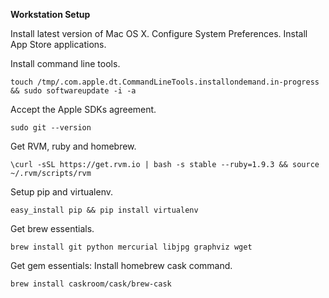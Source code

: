 **Workstation Setup**

Install latest version of Mac OS X.
Configure System Preferences.
Install App Store applications.

Install command line tools.
```shell
touch /tmp/.com.apple.dt.CommandLineTools.installondemand.in-progress && sudo softwareupdate -i -a
```

Accept the Apple SDKs agreement.
```shell
sudo git --version
```

Get RVM, ruby and homebrew.
```shell
\curl -sSL https://get.rvm.io | bash -s stable --ruby=1.9.3 && source ~/.rvm/scripts/rvm
```

Setup pip and virtualenv.
```shell
easy_install pip && pip install virtualenv
```

Get brew essentials.
```shell
brew install git python mercurial libjpg graphviz wget
```

Get gem essentials:
Install homebrew cask command.
```shell
brew install caskroom/cask/brew-cask
```
